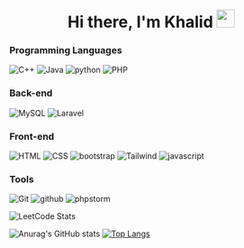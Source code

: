 <h1 align="center">
  Hi there, I'm Khalid 
  <img src="https://github.com/blackcater/blackcater/raw/main/images/Hi.gif" height="32" />
</h1>

### Programming Languages
![C++](https://img.shields.io/badge/-C++-555555?&logo=c%2b%2b&labelColor=00599c&logoSize=auto)
![Java](https://img.shields.io/badge/-Java-555555?&logo=Java&logoSize=auto)
![python](https://img.shields.io/badge/-python-555555?&logo=python&labelColor=f7cc40&logoColor=346fa0&logoSize=auto)
![PHP](https://img.shields.io/badge/-PHP-555555?&logo=php&labelColor=4d588e&logoColor=white&logoSize=auto)

### Back-end 
![MySQL](https://img.shields.io/badge/-MySQL-555555?&logo=MySQL&labelColor=42759c&logoColor=white&logoSize=auto)
![Laravel](https://img.shields.io/badge/-Laravel-555555?&logo=Laravel&labelColor=f72c1f&logoColor=white&logoSize=auto)


### Front-end 
![HTML](https://img.shields.io/badge/-HTML-555555?&logo=html5&labelColor=dc4d26&logoColor=white&logoSize=auto)
![CSS](https://img.shields.io/badge/-CSS-555555?&logo=css3&labelColor=146eb0&logoColor=white&logoSize=auto)
![bootstrap](https://img.shields.io/badge/-Bootstrap-555555?&logo=bootstrap&labelColor=7010ef&logoColor=white&logoSize=auto)
![Tailwind](https://img.shields.io/badge/-Tailwind-555555?&logo=tailwindcss&labelColor=151c2c&logoColor=15b8c5&logoSize=auto)
![javascript](https://img.shields.io/badge/-javascript-555555?&logo=javascript&labelColor=000&logoColor=efd81d&logoSize=auto)


### Tools
![Git](https://img.shields.io/badge/-git-555555?&logo=git&labelColor=dc4d26&logoColor=white&logoSize=auto)
![github](https://img.shields.io/badge/-github-555555?&logo=github&labelColor=black&logoColor=white&logoSize=auto)
![phpstorm](https://img.shields.io/badge/-phpstorm-555555?&logo=phpstorm&labelColor=ad43e9&logoColor=000&logoSize=auto)


![LeetCode Stats](https://leetcard.jacoblin.cool/Khaled_Ghonem_2002?theme=dark&font=Noto%20Sans%20Telugu) 
<!-- ![](https://raw.githubusercontent.com/KhaledGhonem724/cf-stats/main/output/light_card.svg) -->


![Anurag's GitHub stats](https://github-readme-stats.vercel.app/api?username=KhaledGhonem724&theme=algolia&card_width=500&hide_title=true&show_icons=true&icon_color=27d4f1&ring_color=27d4f1&rank_icon=github)
[![Top Langs](https://github-readme-stats.vercel.app/api/top-langs/?username=KhaledGhonem724&theme=algolia&langs_count=6&layout=compact&card_width=200&title_color=27d4f1)](https://github.com/anuraghazra/github-readme-stats)
